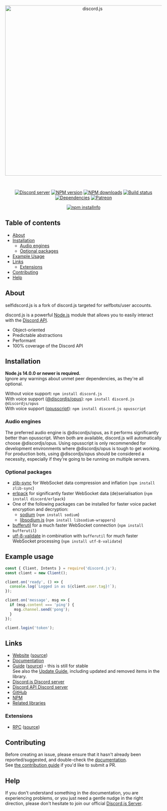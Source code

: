 <div align="center">
  <br />
  <p>
    <a href="https://discord.js.org"><img src="https://discord.js.org/static/logo.svg" width="546" alt="discord.js" /></a>
  </p>
  <br />
  <p>
    <a href="https://discord.gg/bRCvFy9"><img src="https://img.shields.io/discord/222078108977594368?color=7289da&logo=discord&logoColor=white" alt="Discord server" /></a>
    <a href="https://www.npmjs.com/package/discord.js"><img src="https://img.shields.io/npm/v/discord.js.svg?maxAge=3600" alt="NPM version" /></a>
    <a href="https://www.npmjs.com/package/discord.js"><img src="https://img.shields.io/npm/dt/discord.js.svg?maxAge=3600" alt="NPM downloads" /></a>
    <a href="https://github.com/discordjs/discord.js/actions"><img src="https://github.com/discordjs/discord.js/workflows/Testing/badge.svg" alt="Build status" /></a>
    <a href="https://david-dm.org/discordjs/discord.js"><img src="https://img.shields.io/david/discordjs/discord.js.svg?maxAge=3600" alt="Dependencies" /></a>
    <a href="https://www.patreon.com/discordjs"><img src="https://img.shields.io/badge/donate-patreon-F96854.svg" alt="Patreon" /></a>
  </p>
  <p>
    <a href="https://nodei.co/npm/selfdiscord.js/"><img src="https://nodei.co/npm/selfdiscord.js.png?downloads=true&stars=true" alt="npm installnfo" /></a>
  </p>
</div>

## Table of contents

- [About](#about)
- [Installation](#installation)
  - [Audio engines](#audio-engines)
  - [Optional packages](#optional-packages)
- [Example Usage](#example-usage)
- [Links](#links)
  - [Extensions](#extensions)
- [Contributing](#contributing)
- [Help](#help)

## About

selfidscord.js is a fork of discord.js targeted for selfbots/user accounts.

discord.js is a powerful [Node.js](https://nodejs.org) module that allows you to easily interact with the
[Discord API](https://discord.com/developers/docs/intro).

- Object-oriented
- Predictable abstractions
- Performant
- 100% coverage of the Discord API

## Installation

**Node.js 14.0.0 or newer is required.**  
Ignore any warnings about unmet peer dependencies, as they're all optional.

Without voice support: `npm install discord.js`  
With voice support ([@discordjs/opus](https://www.npmjs.com/package/@discordjs/opus)): `npm install discord.js @discordjs/opus`  
With voice support ([opusscript](https://www.npmjs.com/package/opusscript)): `npm install discord.js opusscript`

### Audio engines

The preferred audio engine is @discordjs/opus, as it performs significantly better than opusscript. When both are available, discord.js will automatically choose @discordjs/opus.
Using opusscript is only recommended for development environments where @discordjs/opus is tough to get working.
For production bots, using @discordjs/opus should be considered a necessity, especially if they're going to be running on multiple servers.

### Optional packages

- [zlib-sync](https://www.npmjs.com/package/zlib-sync) for WebSocket data compression and inflation (`npm install zlib-sync`)
- [erlpack](https://github.com/discord/erlpack) for significantly faster WebSocket data (de)serialisation (`npm install discord/erlpack`)
- One of the following packages can be installed for faster voice packet encryption and decryption:
  - [sodium](https://www.npmjs.com/package/sodium) (`npm install sodium`)
  - [libsodium.js](https://www.npmjs.com/package/libsodium-wrappers) (`npm install libsodium-wrappers`)
- [bufferutil](https://www.npmjs.com/package/bufferutil) for a much faster WebSocket connection (`npm install bufferutil`)
- [utf-8-validate](https://www.npmjs.com/package/utf-8-validate) in combination with `bufferutil` for much faster WebSocket processing (`npm install utf-8-validate`)

## Example usage

```js
const { Client, Intents } = require('discord.js');
const client = new Client();

client.on('ready', () => {
  console.log(`Logged in as ${client.user.tag}!`);
});

client.on('message', msg => {
  if (msg.content === 'ping') {
    msg.channel.send('pong');
  }
});

client.login('token');
```

## Links

- [Website](https://discord.js.org/) ([source](https://github.com/discordjs/website))
- [Documentation](https://discord.js.org/#/docs/main/master/general/welcome)
- [Guide](https://discordjs.guide/) ([source](https://github.com/discordjs/guide)) - this is still for stable  
  See also the [Update Guide](https://discordjs.guide/additional-info/changes-in-v12.html), including updated and removed items in the library.
- [Discord.js Discord server](https://discord.gg/bRCvFy9)
- [Discord API Discord server](https://discord.gg/discord-api)
- [GitHub](https://github.com/discordjs/discord.js)
- [NPM](https://www.npmjs.com/package/discord.js)
- [Related libraries](https://discordapi.com/unofficial/libs.html)

### Extensions

- [RPC](https://www.npmjs.com/package/discord-rpc) ([source](https://github.com/discordjs/RPC))

## Contributing

Before creating an issue, please ensure that it hasn't already been reported/suggested, and double-check the
[documentation](https://discord.js.org/#/docs).  
See [the contribution guide](https://github.com/discordjs/discord.js/blob/master/.github/CONTRIBUTING.md) if you'd like to submit a PR.

## Help

If you don't understand something in the documentation, you are experiencing problems, or you just need a gentle
nudge in the right direction, please don't hesitate to join our official [Discord.js Server](https://discord.gg/bRCvFy9).
